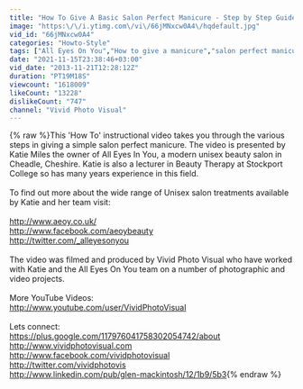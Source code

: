 ```yaml
---
title: "How To Give A Basic Salon Perfect Manicure - Step by Step Guide - DIY"
image: "https:\/\/i.ytimg.com\/vi\/66jMNxcw0A4\/hqdefault.jpg"
vid_id: "66jMNxcw0A4"
categories: "Howto-Style"
tags: ["All Eyes On You","How to give a manicure","salon perfect manicure"]
date: "2021-11-15T23:38:46+03:00"
vid_date: "2013-11-21T12:28:12Z"
duration: "PT19M18S"
viewcount: "1618009"
likeCount: "13228"
dislikeCount: "747"
channel: "Vivid Photo Visual"
---
```

{% raw %}This 'How To' instructional video takes you through the various steps in giving a simple salon perfect manicure. The video is presented by Katie Miles the owner of All Eyes In You, a modern unisex beauty salon in Cheadle, Cheshire. Katie is also a lecturer in Beauty Therapy at Stockport College so has many years experience in this field.<br /><br />To find out more about the wide range of Unisex salon treatments available by Katie and her team visit:<br /><br /><a rel="nofollow" target="blank" href="http://www.aeoy.co.uk/">http://www.aeoy.co.uk/</a><br /><a rel="nofollow" target="blank" href="http://www.facebook.com/aeoybeauty">http://www.facebook.com/aeoybeauty</a><br /><a rel="nofollow" target="blank" href="http://twitter.com/_alleyesonyou">http://twitter.com/_alleyesonyou</a><br /><br />The video was filmed and produced by Vivid Photo Visual who have worked with Katie and the All Eyes On You team on a number of photographic and video projects.<br /><br />More YouTube Videos:<br /><a rel="nofollow" target="blank" href="http://www.youtube.com/user/VividPhotoVisual">http://www.youtube.com/user/VividPhotoVisual</a><br /><br />Lets connect:<br /><a rel="nofollow" target="blank" href="https://plus.google.com/117976041758302054742/about">https://plus.google.com/117976041758302054742/about</a><br /><a rel="nofollow" target="blank" href="http://www.vividphotovisual.com">http://www.vividphotovisual.com</a><br /><a rel="nofollow" target="blank" href="http://www.facebook.com/vividphotovisual">http://www.facebook.com/vividphotovisual</a><br /><a rel="nofollow" target="blank" href="http://twitter.com/vividphotovis">http://twitter.com/vividphotovis</a><br /><a rel="nofollow" target="blank" href="http://www.linkedin.com/pub/glen-mackintosh/12/1b9/5b3">http://www.linkedin.com/pub/glen-mackintosh/12/1b9/5b3</a>{% endraw %}
